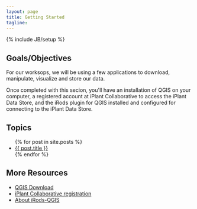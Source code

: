 ```yaml
---
layout: page
title: Getting Started
tagline: 
---
```

{% include JB/setup %}

## Goals/Objectives

For our worksops, we will be using a few applications to download, manipulate, visualize and store our data. 

Once completed with this secion, you'll have an installation of QGIS on your computer, a registered account at iPlant Collaborative to access the iPlant Data Store, and the iRods plugin for QGIS installed and configured for connecting to the iPlant Data Store.

## Topics

<ul class="posts">
  {% for post in site.posts %}
    <li><a href="{{ BASE_PATH }}{{ post.url }}">{{ post.title }}</a></li>
  {% endfor %}
</ul>

## More Resources

<ul class="more-resources">
<li><a href="http://www.qgis.org/en/site/forusers/download.html" target="_blank">QGIS Download</a></li>
<li><a href="https://user.iplantcollaborative.org/register/" target="_blank">iPlant Collaborative registration</a></li>
<li><a href="https://github.com/BioComputing/irods-qgis/blob/master/README.md">About iRods-QGIS</a></li>
</ul>

